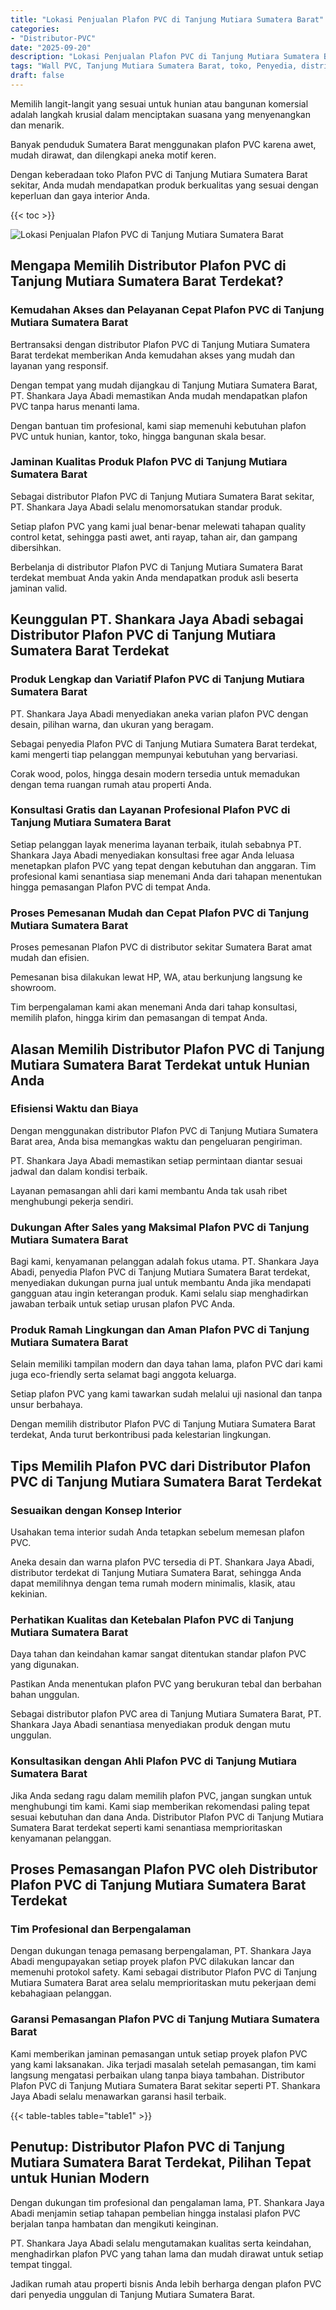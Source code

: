 ```yaml
---
title: "Lokasi Penjualan Plafon PVC di Tanjung Mutiara Sumatera Barat"
categories: 
- "Distributor-PVC"
date: "2025-09-20"
description: "Lokasi Penjualan Plafon PVC di Tanjung Mutiara Sumatera Barat bagi tempat tinggal, office, dan ritel. Produk unggulan, beragam motif, variasi warna modern, dengan layanan penempatan oleh teknisi ahli dan jaminan resmi!|Layanan distribusi Plafon PVC di Tanjung Mutiara Sumatera Barat bagi keperluan hunian, kantor, maupun toko, beserta panel unggulan dan penempatan oleh tim ahli serta jaminan resmi.|Solusi Plafon PVC di Tanjung Mutiara Sumatera Barat yang terbukti untuk hunian, perkantoran, dan toko, dengan panel berkualitas dan penempatan dikerjakan oleh tim berpengalaman dan kepastian resmi.|Penjualan Plafon PVC di Tanjung Mutiara Sumatera Barat bagi tempat tinggal, kantor, serta toko, beserta material berkualitas dan pemasangan oleh teknisi profesional, lengkap beserta kepastian resmi.}"
tags: "Wall PVC, Tanjung Mutiara Sumatera Barat, toko, Penyedia, distributor"
draft: false
---
```


Memilih langit-langit yang sesuai untuk hunian atau bangunan komersial adalah langkah krusial dalam menciptakan suasana yang menyenangkan dan menarik.

Banyak penduduk Sumatera Barat menggunakan plafon PVC karena awet, mudah dirawat, dan dilengkapi aneka motif keren.

Dengan keberadaan toko Plafon PVC di Tanjung Mutiara Sumatera Barat sekitar, Anda mudah mendapatkan produk berkualitas yang sesuai dengan keperluan dan gaya interior Anda.

{{< toc >}}

![Lokasi Penjualan Plafon PVC di Tanjung Mutiara Sumatera Barat](/images/Distributor-PVC/Lokasi-Penjualan-Plafon-PVC-di-Tanjung-Mutiara-Sumatera-Barat.png)


## Mengapa Memilih Distributor Plafon PVC di Tanjung Mutiara Sumatera Barat Terdekat?

### Kemudahan Akses dan Pelayanan Cepat Plafon PVC di Tanjung Mutiara Sumatera Barat

Bertransaksi dengan distributor Plafon PVC di Tanjung Mutiara Sumatera Barat terdekat memberikan Anda kemudahan akses yang mudah dan layanan yang responsif.

Dengan tempat yang mudah dijangkau di Tanjung Mutiara Sumatera Barat, PT. Shankara Jaya Abadi memastikan Anda mudah mendapatkan plafon PVC tanpa harus menanti lama.

Dengan bantuan tim profesional, kami siap memenuhi kebutuhan plafon PVC untuk hunian, kantor, toko, hingga bangunan skala besar.

### Jaminan Kualitas Produk Plafon PVC di Tanjung Mutiara Sumatera Barat

Sebagai distributor Plafon PVC di Tanjung Mutiara Sumatera Barat sekitar, PT. Shankara Jaya Abadi selalu menomorsatukan standar produk.

Setiap plafon PVC yang kami jual benar-benar melewati tahapan quality control ketat, sehingga pasti awet, anti rayap, tahan air, dan gampang dibersihkan.

Berbelanja di distributor Plafon PVC di Tanjung Mutiara Sumatera Barat terdekat membuat Anda yakin Anda mendapatkan produk asli beserta jaminan valid.

## Keunggulan PT. Shankara Jaya Abadi sebagai Distributor Plafon PVC di Tanjung Mutiara Sumatera Barat Terdekat

### Produk Lengkap dan Variatif Plafon PVC di Tanjung Mutiara Sumatera Barat

PT. Shankara Jaya Abadi menyediakan aneka varian plafon PVC dengan desain, pilihan warna, dan ukuran yang beragam.

Sebagai penyedia Plafon PVC di Tanjung Mutiara Sumatera Barat terdekat, kami mengerti tiap pelanggan mempunyai kebutuhan yang bervariasi.

Corak wood, polos, hingga desain modern tersedia untuk memadukan dengan tema ruangan rumah atau properti Anda.

### Konsultasi Gratis dan Layanan Profesional Plafon PVC di Tanjung Mutiara Sumatera Barat

Setiap pelanggan layak menerima layanan terbaik, itulah sebabnya PT. Shankara Jaya Abadi menyediakan konsultasi free agar Anda leluasa menetapkan plafon PVC yang tepat dengan kebutuhan dan anggaran. Tim profesional kami senantiasa siap menemani Anda dari tahapan menentukan hingga pemasangan Plafon PVC di tempat Anda.

### Proses Pemesanan Mudah dan Cepat Plafon PVC di Tanjung Mutiara Sumatera Barat

Proses pemesanan Plafon PVC di distributor sekitar Sumatera Barat amat mudah dan efisien.

Pemesanan bisa dilakukan lewat HP, WA, atau berkunjung langsung ke showroom.

Tim berpengalaman kami akan menemani Anda dari tahap konsultasi, memilih plafon, hingga kirim dan pemasangan di tempat Anda.

## Alasan Memilih Distributor Plafon PVC di Tanjung Mutiara Sumatera Barat Terdekat untuk Hunian Anda

### Efisiensi Waktu dan Biaya

Dengan menggunakan distributor Plafon PVC di Tanjung Mutiara Sumatera Barat area, Anda bisa memangkas waktu dan pengeluaran pengiriman.

PT. Shankara Jaya Abadi memastikan setiap permintaan diantar sesuai jadwal dan dalam kondisi terbaik.

Layanan pemasangan ahli dari kami membantu Anda tak usah ribet menghubungi pekerja sendiri.

### Dukungan After Sales yang Maksimal Plafon PVC di Tanjung Mutiara Sumatera Barat

Bagi kami, kenyamanan pelanggan adalah fokus utama. PT. Shankara Jaya Abadi, penyedia Plafon PVC di Tanjung Mutiara Sumatera Barat terdekat, menyediakan dukungan purna jual untuk membantu Anda jika mendapati gangguan atau ingin keterangan produk. Kami selalu siap menghadirkan jawaban terbaik untuk setiap urusan plafon PVC Anda.

### Produk Ramah Lingkungan dan Aman Plafon PVC di Tanjung Mutiara Sumatera Barat

Selain memiliki tampilan modern dan daya tahan lama, plafon PVC dari kami juga eco-friendly serta selamat bagi anggota keluarga.

Setiap plafon PVC yang kami tawarkan sudah melalui uji nasional dan tanpa unsur berbahaya.

Dengan memilih distributor Plafon PVC di Tanjung Mutiara Sumatera Barat terdekat, Anda turut berkontribusi pada kelestarian lingkungan.

## Tips Memilih Plafon PVC dari Distributor Plafon PVC di Tanjung Mutiara Sumatera Barat Terdekat

### Sesuaikan dengan Konsep Interior

Usahakan tema interior sudah Anda tetapkan sebelum memesan plafon PVC.

Aneka desain dan warna plafon PVC tersedia di PT. Shankara Jaya Abadi, distributor terdekat di Tanjung Mutiara Sumatera Barat, sehingga Anda dapat memilihnya dengan tema rumah modern minimalis, klasik, atau kekinian.

### Perhatikan Kualitas dan Ketebalan Plafon PVC di Tanjung Mutiara Sumatera Barat

Daya tahan dan keindahan kamar sangat ditentukan standar plafon PVC yang digunakan.

Pastikan Anda menentukan plafon PVC yang berukuran tebal dan berbahan bahan unggulan.

Sebagai distributor plafon PVC area di Tanjung Mutiara Sumatera Barat, PT. Shankara Jaya Abadi senantiasa menyediakan produk dengan mutu unggulan.

### Konsultasikan dengan Ahli Plafon PVC di Tanjung Mutiara Sumatera Barat

Jika Anda sedang ragu dalam memilih plafon PVC, jangan sungkan untuk menghubungi tim kami. Kami siap memberikan rekomendasi paling tepat sesuai kebutuhan dan dana Anda. Distributor Plafon PVC di Tanjung Mutiara Sumatera Barat terdekat seperti kami senantiasa memprioritaskan kenyamanan pelanggan.

## Proses Pemasangan Plafon PVC oleh Distributor Plafon PVC di Tanjung Mutiara Sumatera Barat Terdekat

### Tim Profesional dan Berpengalaman

Dengan dukungan tenaga pemasang berpengalaman, PT. Shankara Jaya Abadi mengupayakan setiap proyek plafon PVC dilakukan lancar dan memenuhi protokol safety. Kami sebagai distributor Plafon PVC di Tanjung Mutiara Sumatera Barat area selalu memprioritaskan mutu pekerjaan demi kebahagiaan pelanggan.

### Garansi Pemasangan Plafon PVC di Tanjung Mutiara Sumatera Barat

Kami memberikan jaminan pemasangan untuk setiap proyek plafon PVC yang kami laksanakan. Jika terjadi masalah setelah pemasangan, tim kami langsung mengatasi perbaikan ulang tanpa biaya tambahan. Distributor Plafon PVC di Tanjung Mutiara Sumatera Barat sekitar seperti PT. Shankara Jaya Abadi selalu menawarkan garansi hasil terbaik.

{{< table-tables table="table1" >}}

## Penutup: Distributor Plafon PVC di Tanjung Mutiara Sumatera Barat Terdekat, Pilihan Tepat untuk Hunian Modern

Dengan dukungan tim profesional dan pengalaman lama, PT. Shankara Jaya Abadi menjamin setiap tahapan pembelian hingga instalasi plafon PVC berjalan tanpa hambatan dan mengikuti keinginan.

PT. Shankara Jaya Abadi selalu mengutamakan kualitas serta keindahan, menghadirkan plafon PVC yang tahan lama dan mudah dirawat untuk setiap tempat tinggal.

Jadikan rumah atau properti bisnis Anda lebih berharga dengan plafon PVC dari penyedia unggulan di Tanjung Mutiara Sumatera Barat.